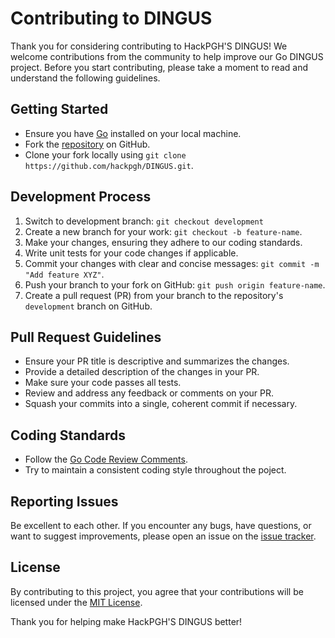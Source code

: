# Contributing to DINGUS

Thank you for considering contributing to HackPGH'S DINGUS! We welcome contributions from the community to help improve our Go DINGUS project. Before you start contributing, please take a moment to read and understand the following guidelines.

## Getting Started

- Ensure you have [Go](https://golang.org/) installed on your local machine.
- Fork the [repository](https://github.com/hackpgh/DINGUS) on GitHub.
- Clone your fork locally using `git clone https://github.com/hackpgh/DINGUS.git`.

## Development Process

1. Switch to development branch: `git checkout development`
3. Create a new branch for your work: `git checkout -b feature-name`.
4. Make your changes, ensuring they adhere to our coding standards.
5. Write unit tests for your code changes if applicable.
6. Commit your changes with clear and concise messages: `git commit -m "Add feature XYZ"`.
7. Push your branch to your fork on GitHub: `git push origin feature-name`.
8. Create a pull request (PR) from your branch to the repository's `development` branch on GitHub.

## Pull Request Guidelines

- Ensure your PR title is descriptive and summarizes the changes.
- Provide a detailed description of the changes in your PR.
- Make sure your code passes all tests.
- Review and address any feedback or comments on your PR.
- Squash your commits into a single, coherent commit if necessary.

## Coding Standards

- Follow the [Go Code Review Comments](https://go.dev/wiki/CodeReviewComments).
- Try to maintain a consistent coding style throughout the poject.

## Reporting Issues

Be excellent to each other. If you encounter any bugs, have questions, or want to suggest improvements, please open an issue on the [issue tracker](https://github.com/hackpgh/DINGUS/issues).

## License

By contributing to this project, you agree that your contributions will be licensed under the [MIT License](LICENSE).

Thank you for helping make HackPGH'S DINGUS better!
